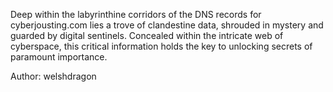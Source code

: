 Deep within the labyrinthine corridors of the DNS records for cyberjousting.com lies a trove of clandestine data, shrouded in mystery and guarded by digital sentinels. Concealed within the intricate web of cyberspace, this critical information holds the key to unlocking secrets of paramount importance.

Author: welshdragon

